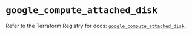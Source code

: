# `google_compute_attached_disk`

Refer to the Terraform Registry for docs: [`google_compute_attached_disk`](https://registry.terraform.io/providers/hashicorp/google/6.25.0/docs/resources/compute_attached_disk).
